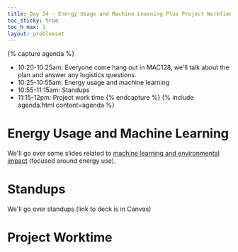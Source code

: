 ```yaml
---
title: Day 24 - Energy Usage and Machine Learning Plus Project Worktime
toc_sticky: true 
toc_h_max: 1
layout: problemset
---
```


{% capture agenda %}
* 10:20-10:25am: Everyone come hang out in MAC128, we'll talk about the plan and answer any logistics questions.
* 10:25-10:55am: Energy usage and machine learning
* 10:55-11:15am: Standups
* 11:15-12pm: Project work time
{% endcapture %}
{% include agenda.html content=agenda %}

# Energy Usage and Machine Learning

We'll go over some slides related to [machine learning and environmental impact](https://docs.google.com/presentation/d/19abNc-Z5vt-SYXEO355AFrBzqwuoT-8HNh6Lj6TJIgI/edit?usp=sharing) (focused around energy use).


# Standups

We'll go over standups (link to deck is in Canvas)

# Project Worktime
